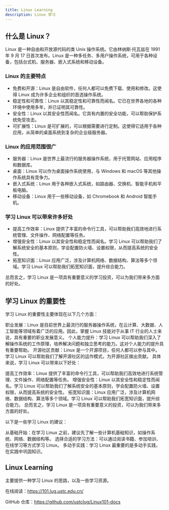 ```yaml
---
title: Linux Learning
description: Linux 学习
---
```



## 什么是 Linux？

Linux 是一种自由和开放源代码的类 Unix 操作系统。它由林纳斯·托瓦兹在 1991 年 9 月 17 日首次发布。Linux 是一种多任务、多用户操作系统，可用于各种设备，包括台式机、服务器、嵌入式系统和移动设备。

### Linux 的主要特点

- 免费和开源：Linux 是自由软件，任何人都可以免费下载、使用和修改。这使得 Linux 成为许多企业和组织的首选操作系统。
- 稳定性和可靠性：Linux 以其稳定性和可靠性而闻名。它已在世界各地的各种环境中使用多年，并已证明其可靠性。
- 安全性：Linux 以其安全性而闻名。它具有内置的安全功能，可以帮助保护系统免受攻击。
- 可扩展性：Linux 是可扩展的，可以根据需要进行定制。这使得它适用于各种应用，从简单的桌面系统到复杂的企业级服务器。

### Linux 的应用范围很广

- 服务器：Linux 是世界上最流行的服务器操作系统，用于托管网站、应用程序和数据库。
- 桌面：Linux 可以作为桌面操作系统使用，与 Windows 和 macOS 等其他操作系统具有竞争力。
- 嵌入式系统：Linux 用于各种嵌入式系统，如路由器、交换机、智能手机和平板电脑。
- 移动设备：Linux 用于一些移动设备，如 Chromebook 和 Android 智能手机。

### 学习 Linux 可以带来许多好处

- 提高工作效率：Linux 提供了丰富的命令行工具，可以帮助我们高效地进行系统管理、文件操作、网络配置等任务。
- 增强安全性：Linux 以其安全性和稳定性而闻名。学习 Linux 可以帮助我们了解系统安全的基本原则，学会配置防火墙、设置权限，从而提高系统的安全性。
- 拓宽知识面：Linux 应用广泛，涉及计算机网络、数据结构、算法等多个领域。学习 Linux 可以帮助我们拓宽知识面，提升综合能力。

总而言之，学习 Linux 是一项具有重要意义的学习投资，可以为我们带来多方面的好处。

## 学习 Linux 的重要性

学习 Linux 的重要性主要体现在以下几个方面：

职业发展：Linux 是目前世界上最流行的服务器操作系统，在云计算、大数据、人工智能等领域有着广泛的应用。因此，掌握 Linux 技能对于从事 IT 行业的人士来说，具有重要的职业发展意义。
个人能力提升：学习 Linux 可以帮助我们深入了解操作系统的工作原理，培养解决问题和独立思考的能力。这对个人能力的提升具有重要帮助。
开源社区贡献：Linux 是一个开源项目，任何人都可以参与其中。学习 Linux 可以帮助我们了解开源社区的运作模式，为开源社区做出贡献。
具体来说，学习 Linux 可以带来以下好处：

提高工作效率：Linux 提供了丰富的命令行工具，可以帮助我们高效地进行系统管理、文件操作、网络配置等任务。
增强安全性：Linux 以其安全性和稳定性而闻名。学习 Linux 可以帮助我们了解系统安全的基本原则，学会配置防火墙、设置权限，从而提高系统的安全性。
拓宽知识面：Linux 应用广泛，涉及计算机网络、数据结构、算法等多个领域。学习 Linux 可以帮助我们拓宽知识面，提升综合能力。
总而言之，学习 Linux 是一项具有重要意义的投资，可以为我们带来多方面的好处。

以下是一些学习 Linux 的建议：

从基础开始：在学习 Linux 之前，建议先了解一些计算机基础知识，如操作系统、网络、数据结构等。
选择合适的学习方法：可以通过阅读书籍、参加培训、在线学习等方式学习 Linux。
多动手实践：学习 Linux 最重要的是多动手实践，在实践中巩固知识。

## Linux Learning

主要提供一种学习 Linux 的思路，以及一些学习资源。

在线阅读：<https://101.lug.ustc.edu.cn/>

GitHub 仓库：<https://github.com/ustclug/Linux101-docs>
